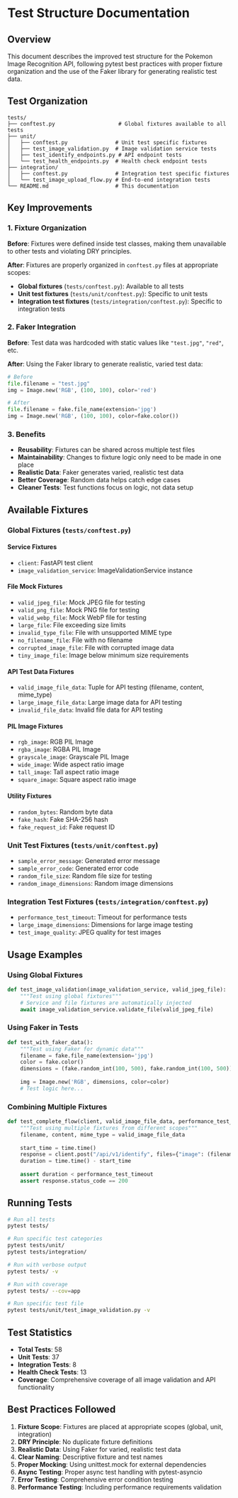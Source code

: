 # Test Structure Documentation

## Overview

This document describes the improved test structure for the Pokemon Image Recognition API, following pytest best practices with proper fixture organization and the use of the Faker library for generating realistic test data.

## Test Organization

```
tests/
├── conftest.py                    # Global fixtures available to all tests
├── unit/
│   ├── conftest.py               # Unit test specific fixtures
│   ├── test_image_validation.py  # Image validation service tests
│   ├── test_identify_endpoints.py # API endpoint tests
│   └── test_health_endpoints.py  # Health check endpoint tests
├── integration/
│   ├── conftest.py               # Integration test specific fixtures
│   └── test_image_upload_flow.py # End-to-end integration tests
└── README.md                     # This documentation
```

## Key Improvements

### 1. Fixture Organization

**Before**: Fixtures were defined inside test classes, making them unavailable to other tests and violating DRY principles.

**After**: Fixtures are properly organized in `conftest.py` files at appropriate scopes:

- **Global fixtures** (`tests/conftest.py`): Available to all tests
- **Unit test fixtures** (`tests/unit/conftest.py`): Specific to unit tests
- **Integration test fixtures** (`tests/integration/conftest.py`): Specific to integration tests

### 2. Faker Integration

**Before**: Test data was hardcoded with static values like `"test.jpg"`, `"red"`, etc.

**After**: Using the Faker library to generate realistic, varied test data:

```python
# Before
file.filename = "test.jpg"
img = Image.new('RGB', (100, 100), color='red')

# After  
file.filename = fake.file_name(extension='jpg')
img = Image.new('RGB', (100, 100), color=fake.color())
```

### 3. Benefits

- **Reusability**: Fixtures can be shared across multiple test files
- **Maintainability**: Changes to fixture logic only need to be made in one place
- **Realistic Data**: Faker generates varied, realistic test data
- **Better Coverage**: Random data helps catch edge cases
- **Cleaner Tests**: Test functions focus on logic, not data setup

## Available Fixtures

### Global Fixtures (`tests/conftest.py`)

#### Service Fixtures
- `client`: FastAPI test client
- `image_validation_service`: ImageValidationService instance

#### File Mock Fixtures
- `valid_jpeg_file`: Mock JPEG file for testing
- `valid_png_file`: Mock PNG file for testing
- `valid_webp_file`: Mock WebP file for testing
- `large_file`: File exceeding size limits
- `invalid_type_file`: File with unsupported MIME type
- `no_filename_file`: File with no filename
- `corrupted_image_file`: File with corrupted image data
- `tiny_image_file`: Image below minimum size requirements

#### API Test Data Fixtures
- `valid_image_file_data`: Tuple for API testing (filename, content, mime_type)
- `large_image_file_data`: Large image data for API testing
- `invalid_file_data`: Invalid file data for API testing

#### PIL Image Fixtures
- `rgb_image`: RGB PIL Image
- `rgba_image`: RGBA PIL Image
- `grayscale_image`: Grayscale PIL Image
- `wide_image`: Wide aspect ratio image
- `tall_image`: Tall aspect ratio image
- `square_image`: Square aspect ratio image

#### Utility Fixtures
- `random_bytes`: Random byte data
- `fake_hash`: Fake SHA-256 hash
- `fake_request_id`: Fake request ID

### Unit Test Fixtures (`tests/unit/conftest.py`)

- `sample_error_message`: Generated error message
- `sample_error_code`: Generated error code
- `random_file_size`: Random file size for testing
- `random_image_dimensions`: Random image dimensions

### Integration Test Fixtures (`tests/integration/conftest.py`)

- `performance_test_timeout`: Timeout for performance tests
- `large_image_dimensions`: Dimensions for large image testing
- `test_image_quality`: JPEG quality for test images

## Usage Examples

### Using Global Fixtures

```python
def test_image_validation(image_validation_service, valid_jpeg_file):
    """Test using global fixtures"""
    # Service and file fixtures are automatically injected
    await image_validation_service.validate_file(valid_jpeg_file)
```

### Using Faker in Tests

```python
def test_with_faker_data():
    """Test using Faker for dynamic data"""
    filename = fake.file_name(extension='jpg')
    color = fake.color()
    dimensions = (fake.random_int(100, 500), fake.random_int(100, 500))
    
    img = Image.new('RGB', dimensions, color=color)
    # Test logic here...
```

### Combining Multiple Fixtures

```python
def test_complete_flow(client, valid_image_file_data, performance_test_timeout):
    """Test using multiple fixtures from different scopes"""
    filename, content, mime_type = valid_image_file_data
    
    start_time = time.time()
    response = client.post("/api/v1/identify", files={"image": (filename, content, mime_type)})
    duration = time.time() - start_time
    
    assert duration < performance_test_timeout
    assert response.status_code == 200
```

## Running Tests

```bash
# Run all tests
pytest tests/

# Run specific test categories
pytest tests/unit/
pytest tests/integration/

# Run with verbose output
pytest tests/ -v

# Run with coverage
pytest tests/ --cov=app

# Run specific test file
pytest tests/unit/test_image_validation.py -v
```

## Test Statistics

- **Total Tests**: 58
- **Unit Tests**: 37
- **Integration Tests**: 8
- **Health Check Tests**: 13
- **Coverage**: Comprehensive coverage of all image validation and API functionality

## Best Practices Followed

1. **Fixture Scope**: Fixtures are placed at appropriate scopes (global, unit, integration)
2. **DRY Principle**: No duplicate fixture definitions
3. **Realistic Data**: Using Faker for varied, realistic test data
4. **Clear Naming**: Descriptive fixture and test names
5. **Proper Mocking**: Using unittest.mock for external dependencies
6. **Async Testing**: Proper async test handling with pytest-asyncio
7. **Error Testing**: Comprehensive error condition testing
8. **Performance Testing**: Including performance requirements validation